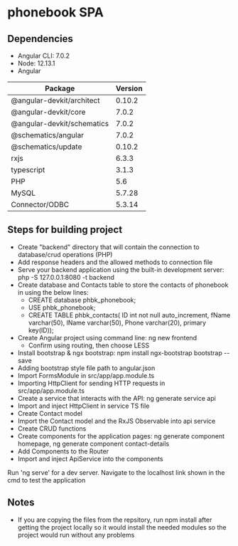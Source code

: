 # phonebook SPA

## Dependencies
* Angular CLI: 7.0.2
* Node: 12.13.1
* Angular

Package  | Version
------------- | -------------
@angular-devkit/architect  | 0.10.2
@angular-devkit/core   | 7.0.2
@angular-devkit/schematics   | 7.0.2
@schematics/angular    | 7.0.2
@schematics/update    | 0.10.2
rxjs   |  6.3.3
typescript     |  3.1.3
PHP   | 5.6
MySQL   | 5.7.28
Connector/ODBC   | 5.3.14

## Steps for building project

* Create "backend" directory that will contain the connection to database/crud operations (PHP)
* Add response headers and the allowed methods to connection file
* Serve your backend application using the built-in development server: php -S 127.0.0.1:8080 -t backend
* Create database and Contacts table to store the contacts of phonebook in using the below lines:
  * CREATE database phbk_phonebook;
  * USE phbk_phonebook;
  * CREATE TABLE phbk_contacts( ID int not null auto_increment, fName varchar(50), lName varchar(50), Phone varchar(20), primary key(ID));
* Create Angular project using command line: ng new frontend
  * Confirm using routing, then choose LESS
* Install bootstrap & ngx bootstrap: npm install ngx-bootstrap bootstrap --save
* Adding bootstrap style file path to angular.json
* Import FormsModule in src/app/app.module.ts
* Importing HttpClient for sending HTTP requests in src/app/app.module.ts
* Create a service that interacts with the API: ng generate service api
* Import and inject HttpClient in service TS file
* Create Contact model
* Import the Contact model and the RxJS Observable into api service
* Create CRUD functions
* Create components for the application pages: ng generate component homepage, ng generate component contact-details
* Add Components to the Router
* Import and inject ApiService into the components

Run 'ng serve' for a dev server. Navigate to the localhost link shown in the cmd to test the application

## Notes
* If you are copying the files from the repsitory, run npm install after getting the project locally so it would install the needed modules so the project would run without any problems
